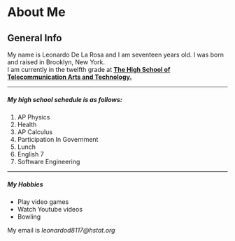 # About Me
## General Info
My name is Leonardo De La Rosa and I am seventeen years old. I was born and raised in Brooklyn, New York.  
I am currently in the twelfth grade at [**The High School of Telecommunication Arts and Technology.**](www.hstat.org)  

---

##### My high school schedule is as follows:
1. AP Physics
2. Health
3. AP Calculus
4. Participation In Government
5. Lunch
6. English 7
7. Software Engineering

---

##### My Hobbies
* Play video games
* Watch Youtube videos
* Bowling

My email is _leonardod8117@hstat.org_
